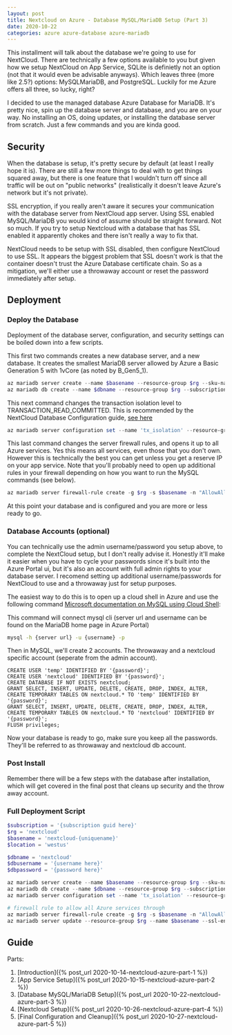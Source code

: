```yaml
---
layout: post
title: Nextcloud on Azure - Database MySQL/MariaDB Setup (Part 3)
date: 2020-10-22
categories: azure azure-database azure-mariadb
---
```


This installment will talk about the database we're going to use for NextCloud.  There are technically a few options available to you but given how we setup NextCloud on App Service, SQLite is definietly not an option (not that it would even be advisable anyways).  Which leaves three (more like 2.5?) options: MySQLMariaDB, and PostgreSQL.  Luckily for me Azure offers all three, so lucky, right?

I decided to use the managed database Azure Database for MariaDB.  It's pretty nice, spin up the database server and database, and you are on your way.  No installing an OS, doing updates, or installing the database server from scratch.  Just a few commands and you are kinda good.

## Security

When the database is setup, it's pretty secure by default (at least I really hope it is).  There are still a few more things to deal with to get things squared away, but there is one feature that I wouldn't turn off since all traffic will be out on "public networks" (realistically it doesn't leave Azure's network but it's not private).

SSL encryption, if you really aren't aware it secures your communication with the database server from NextCloud app server.  Using SSL enabled MySQL/MariaDB you would kind of assume should be straight forward.  Not so much.  If you try to setup Nextcloud with a database that has SSL enabled it apparently chokes and there isn't really a way to fix that.

NextCloud needs to be setup with SSL disabled, then configure NextCloud to use SSL.  It appears the biggest problem that SSL doesn't work is that the container doesn't trust the Azure Database certificate chain.  So as a mitigation, we'll either use a throwaway account or reset the password immediately after setup.

## Deployment

### Deploy the Database

Deployment of the database server, configuration, and security settings can be boiled down into a few scripts.

This first two commands creates a new database server, and a new database.  It creates the smallest MariaDB server allowed by Azure a Basic Generation 5 with 1vCore (as noted by B_Gen5_1).

```powershell
az mariadb server create --name $basename --resource-group $rg --sku-name 'B_Gen5_1' --admin-user $dbusername --admin-password $dbpassword --location $location --subscription $subscription --ssl-enforcement Disabled
az mariadb db create --name $dbname --resource-group $rg --subscription $subscription --server-name $basename
```

This next command changes the transaction isolation level to TRANSACTION_READ_COMMITTED.  This is recommended by the NextCloud Database Configuration guide, [see here](https://docs.nextcloud.com/server/15/admin_manual/configuration_database/linux_database_configuration.html)

```powershell
az mariadb server configuration set --name 'tx_isolation' --resource-group $rg --server $basename --value 'READ-COMMITTED'
```

This last command changes the server firewall rules, and opens it up to all Azure services.  Yes this means all services, even those that you don't own.  However this is technically the best you can get unless you get a reserve IP on your app service.  Note that you'll probably need to open up additional rules in your firewall depending on how you want to run the MySQL commands (see below). 

```powershell
az mariadb server firewall-rule create -g $rg -s $basename -n "AllowAllWindowsAzureIps" --start-ip-address "0.0.0.0" --end-ip-address "0.0.0.0"
```

At this point your database and is configured and you are more or less ready to go.

### Database Accounts (optional)

You can technically use the admin username/password you setup above, to complete the NextCloud setup, but I don't really advise it.  Honestly it'll make it easier when you have to cycle your passwords since it's built into the Azure Portal ui, but it's also an account with full admin rights to your database server.  I recomend setting up additional username/passwords for NextCloud to use and a throwaway just for setup purposes.

The easiest way to do this is to open up a cloud shell in Azure and use the following command [Microsoft documentation on MySQL using Cloud Shell](https://docs.microsoft.com/en-us/azure/mariadb/tutorial-design-database-cli#use-azure-cloud-shell):

This command will connect mysql cli (server url and username can be found on the MariaDB home page in Azure Portal)

```bash
mysql -h {server url} -u {username} -p
```

Then in MySQL, we'll create 2 accounts.  The throwaway and a nextcloud specific account (seperate from the admin account).

```
CREATE USER 'temp' IDENTIFIED BY '{password}';
CREATE USER 'nextcloud' IDENTIFIED BY '{password}';
CREATE DATABASE IF NOT EXISTS nextcloud;
GRANT SELECT, INSERT, UPDATE, DELETE, CREATE, DROP, INDEX, ALTER, CREATE TEMPORARY TABLES ON nextcloud.* TO 'temp' IDENTIFIED BY '{password}';
GRANT SELECT, INSERT, UPDATE, DELETE, CREATE, DROP, INDEX, ALTER, CREATE TEMPORARY TABLES ON nextcloud.* TO 'nextcloud' IDENTIFIED BY '{password}';
FLUSH privileges;
```

Now your database is ready to go, make sure you keep all the passwords. They'll be referred to as throwaway and nextcloud db account.

### Post Install

Remember there will be a few steps with the database after installation, which will get covered in the final post that cleans up security and the throw away account.

### Full Deployment Script

```powershell
$subscription = '{subscription guid here}'
$rg = 'nextcloud'
$basename = 'nextcloud-{uniquename}'
$location = 'westus'

$dbname = 'nextcloud'
$dbusername = '{username here}'
$dbpassword = '{password here}'

az mariadb server create --name $basename --resource-group $rg --sku-name 'B_Gen5_1' --admin-user $dbusername --admin-password $dbpassword --location $location --subscription $subscription --ssl-enforcement Disabled
az mariadb db create --name $dbname --resource-group $rg --subscription $subscription --server-name $basename
az mariadb server configuration set --name 'tx_isolation' --resource-group $rg --server $basename --value 'READ-COMMITTED'

# firewall rule to allow all Azure services through
az mariadb server firewall-rule create -g $rg -s $basename -n "AllowAllWindowsAzureIps" --start-ip-address "0.0.0.0" --end-ip-address "0.0.0.0"
az mariadb server update --resource-group $rg --name $basename --ssl-enforcement Disabled
```

## Guide

Parts:
1. [Introduction]({% post_url 2020-10-14-nextcloud-azure-part-1 %})
1. [App Service Setup]({% post_url 2020-10-15-nextcloud-azure-part-2 %})
1. [Database MySQL/MariaDB Setup]({% post_url 2020-10-22-nextcloud-azure-part-3 %})
1. [Nextcloud Setup]({% post_url 2020-10-26-nextcloud-azure-part-4 %})
1. [Final Configuration and Cleanup]({% post_url 2020-10-27-nextcloud-azure-part-5 %})
